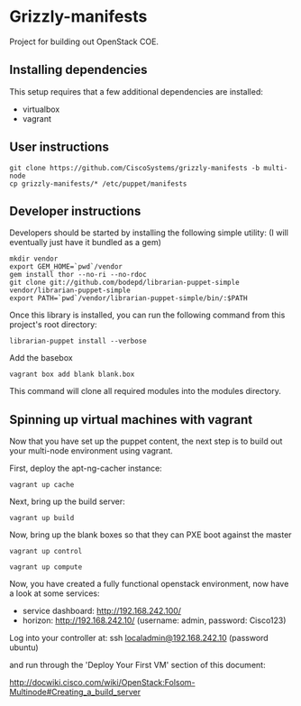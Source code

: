 Grizzly-manifests
================

Project for building out OpenStack COE.

## Installing dependencies

This setup requires that a few additional dependencies are installed:

* virtualbox
* vagrant

## User instructions

	git clone https://github.com/CiscoSystems/grizzly-manifests -b multi-node
	cp grizzly-manifests/* /etc/puppet/manifests

## Developer instructions

Developers should be started by installing the following simple utility:
(I will eventually just have it bundled as a gem)

    mkdir vendor
    export GEM_HOME=`pwd`/vendor
    gem install thor --no-ri --no-rdoc
    git clone git://github.com/bodepd/librarian-puppet-simple vendor/librarian-puppet-simple
    export PATH=`pwd`/vendor/librarian-puppet-simple/bin/:$PATH

Once this library is installed, you can run the following command from this project's
root directory:

    librarian-puppet install --verbose

Add the basebox

    vagrant box add blank blank.box

This command will clone all required modules into the modules directory.

## Spinning up virtual machines with vagrant

Now that you have set up the puppet content, the next step is to build
out your multi-node environment using vagrant.

First, deploy the apt-ng-cacher instance:

    vagrant up cache

Next, bring up the build server:

    vagrant up build

Now, bring up the blank boxes so that they can PXE boot against the master

    vagrant up control

    vagrant up compute


Now, you have created a fully functional openstack environment, now have a look at some services:

  * service dashboard: http://192.168.242.100/
  * horizon:           http://192.168.242.10/ (username: admin, password: Cisco123)

Log into your controller at: ssh localadmin@192.168.242.10 (password ubuntu)

and run through the 'Deploy Your First VM' section of this document:

  http://docwiki.cisco.com/wiki/OpenStack:Folsom-Multinode#Creating_a_build_server

